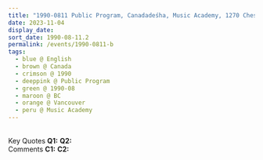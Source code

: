 ```yaml
---
title: "1990-0811 Public Program, Canadadeśha, Music Academy, 1270 Chestnut Street, Kitsilano, Vancouver, BC, Canada"
date: 2023-11-04
display_date: 
sort_date: 1990-08-11.2
permalink: /events/1990-0811-b
tags:
  - blue @ English
  - brown @ Canada
  - crimson @ 1990
  - deeppink @ Public Program
  - green @ 1990-08
  - maroon @ BC
  - orange @ Vancouver
  - peru @ Music Academy
---
```


<br>

<wave-list>
  <list-title color="DarkSeaGreen" width="55">Key Quotes</list-title>
  <list-item color="BlanchedAlmond" width="280"><b>Q1:</b> <i></i></list-item>
  <list-item color="Lavender" width="280"><b>Q2:</b> <i></i></list-item>
</wave-list>

<br>

<wave-list>
  <list-title color="DarkSeaGreen" width="55">Comments</list-title>
  <list-item color="BlanchedAlmond" width="280"><b>C1:</b> <i></i></list-item>
  <list-item color="Lavender" width="280"><b>C2:</b> <i></i></list-item>
</wave-list>